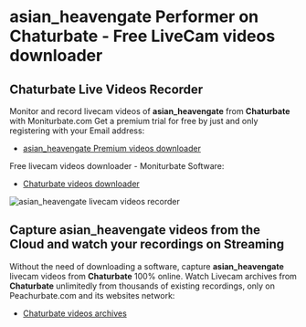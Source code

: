 # asian_heavengate Performer on Chaturbate - Free LiveCam videos downloader

## Chaturbate Live Videos Recorder

Monitor and record livecam videos of **asian_heavengate** from **Chaturbate** with Moniturbate.com
Get a premium trial for free by just and only registering with your Email address:
* [asian_heavengate Premium videos downloader](https://moniturbate.com/request-demo-licence-key.html)

Free livecam videos downloader - Moniturbate Software:
* [Chaturbate videos downloader](https://moniturbate.com/moniturbate-download-software.html)

![asian_heavengate livecam videos recorder](https://peachurnet.com/templates/moniturbate-software.png)


## Capture asian_heavengate videos from the Cloud and watch your recordings on Streaming

Without the need of downloading a software, capture **asian_heavengate** livecam videos from **Chaturbate** 100% online.
Watch Livecam archives from **Chaturbate** unlimitedly from thousands of existing recordings, only on Peachurbate.com and its websites network:
* [Chaturbate videos archives](https://peachurnet.com/)